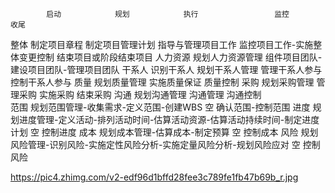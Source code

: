            启动            规划            执行                 监控            收尾
整体     制定项目章程  制定项目管理计划     指导与管理项目工作    监控项目工作-实施整体变更控制        结束项目或阶段结束项目
人力资源              规划人力资源管理     组件项目团队-建设项目团队-管理项目团队
干系人  识别干系人     规划干系人管理      管理干系人参与        控制干系人参与
质量                  规划质量管理        实施质量保证         质量控制
采购                  规划采购管理        管理采购             实施采购        结束采购
沟通                  规划沟通管理        沟通管理             沟通控制      
范围                  规划范围管理-收集需求-定义范围-创建WBS    空   确认范围-控制范围
进度                  规划进度管理-定义活动-排列活动时间-估算活动资源-估算活动持续时间-制定进度计划 空 控制进度
成本                  规划成本管理-估算成本-制定预算  空  控制成本
风险                  规划风险管理-识别风险-实施定性风险分析-实施定量风险分析-规划风险应对 空 控制风险  

https://pic4.zhimg.com/v2-edf96d1bffd28fee3c789fe1fb47b69b_r.jpg